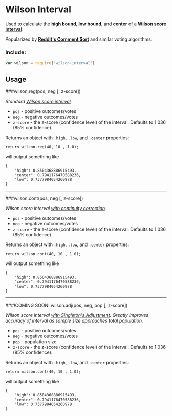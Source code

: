 # Wilson Interval

Used to calculate the **high bound**, **low bound**, and **center** of a **[Wilson score interval](http://en.wikipedia.org/wiki/Binomial_proportion_confidence_interval#Wilson_score_interval)**. 

Popularized by **[Reddit's Comment Sort](http://amix.dk/blog/post/19588)** and similar voting algorithms.


### Include:

```js
var wilson = require('wilson-interval')
```
## Usage


###wilson.reg(pos, neg [, z-score])

*Standard [Wilson score interval](http://en.wikipedia.org/wiki/Binomial_proportion_confidence_interval#Wilson_score_interval).*

- `pos` - positive outcomes/votes
- `neg` - negative outcomes/votes
- `z-score` - the z-score (confidence level) of the interval. Defaults to 1.036 (85% confidence).

Returns an object with `.high`, `.low`, and `.center` properties:

```
return wilson.reg(40, 10 , 1.0);
```
will output something like
```
{
	"high": 0.8504368886915493,
	"center": 0.7941176470588236,
	"low": 0.7377984054260978
}
```

___

###wilson.cont(pos, neg [, z-score])

*Wilson score interval [with continuity correction](http://en.wikipedia.org/wiki/Binomial_proportion_confidence_interval#Wilson_score_interval_with_continuity_correction).*

- `pos` - positive outcomes/votes
- `neg` - negative outcomes/votes
- `z-score` - the z-score (confidence level) of the interval. Defaults to 1.036 (85% confidence).

Returns an object with `.high`, `.low`, and `.center` properties:

```
return wilson.cont(40, 10 , 1.0);
```
will output something like
```
{
	"high": 0.8504368886915493,
	"center": 0.7941176470588236,
	"low": 0.7377984054260978
}
```

____

###!COMING SOON! wilson.adj(pos, neg, pop [, z-score])

*Wilson score interval [with Singleton's Adjustment](https://corplingstats.wordpress.com/2012/04/30/inferential-statistics/). Greatly improves accuracy of interval as sample size approaches total population.*

- `pos` - positive outcomes/votes
- `neg` - negative outcomes/votes
- `pop` - population size
- `z-score` - the z-score (confidence level) of the interval. Defaults to 1.036 (85% confidence).

Returns an object with `.high`, `.low`, and `.center` properties:

```
return wilson.cont(40, 10 , 1.0);
```
will output something like
```
{
	"high": 0.8504368886915493,
	"center": 0.7941176470588236,
	"low": 0.7377984054260978
}
```